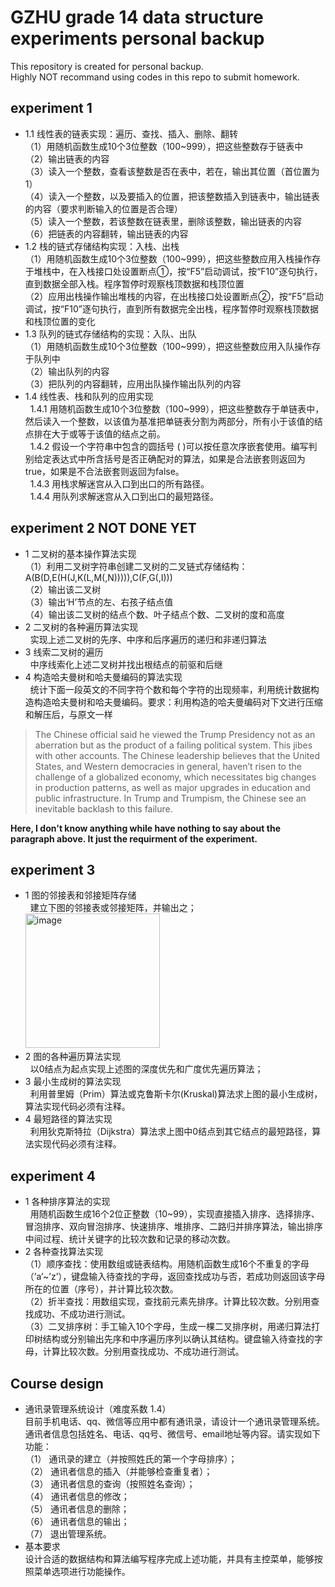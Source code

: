 GZHU grade 14 data structure experiments personal backup  
====
This repository is created for personal backup.  
Highly NOT recommand using codes in this repo to submit homework.  

experiment 1  
---
* 1.1 线性表的链表实现：遍历、查找、插入、删除、翻转  
（1）用随机函数生成10个3位整数（100~999），把这些整数存于链表中  
（2）输出链表的内容   
（3）读入一个整数，查看该整数是否在表中，若在，输出其位置（首位置为1）    
（4）读入一个整数，以及要插入的位置，把该整数插入到链表中，输出链表的内容（要求判断输入的位置是否合理）   
（5）读入一个整数，若该整数在链表里，删除该整数，输出链表的内容  
（6）把链表的内容翻转，输出链表的内容    
* 1.2 栈的链式存储结构实现：入栈、出栈  
（1）用随机函数生成10个3位整数（100~999），把这些整数应用入栈操作存于堆栈中，在入栈接口处设置断点①，按“F5”启动调试，按“F10”逐句执行，直到数据全部入栈。程序暂停时观察栈顶数据和栈顶位置   
（2）应用出栈操作输出堆栈的内容，在出栈接口处设置断点②，按“F5”启动调试，按“F10”逐句执行，直到所有数据完全出栈，程序暂停时观察栈顶数据和栈顶位置的变化  
* 1.3 队列的链式存储结构的实现：入队、出队  
（1）用随机函数生成10个3位整数（100~999），把这些整数应用入队操作存于队列中  
（2）输出队列的内容  
（3）把队列的内容翻转，应用出队操作输出队列的内容  
* 1.4 线性表、栈和队列的应用实现  
&nbsp;&nbsp;1.4.1 用随机函数生成10个3位整数（100~999），把这些整数存于单链表中，然后读入一个整数，以该值为基准把单链表分割为两部分，所有小于该值的结点排在大于或等于该值的结点之前。   
&nbsp;&nbsp;1.4.2 假设一个字符串中包含的圆括号 ( )可以按任意次序嵌套使用。编写判别给定表达式中所含括号是否正确配对的算法，如果是合法嵌套则返回为true，如果是不合法嵌套则返回为false。   
&nbsp;&nbsp;1.4.3 用栈求解迷宫从入口到出口的所有路径。   
&nbsp;&nbsp;1.4.4 用队列求解迷宫从入口到出口的最短路径。

experiment 2 NOT DONE YET  
---
* 1 二叉树的基本操作算法实现  
（1）利用二叉树字符串创建二叉树的二叉链式存储结构：A(B(D,E(H(J,K(L,M(,N))))),C(F,G(,I)))  
（2）输出该二叉树  
（3）输出‘H’节点的左、右孩子结点值  
（4）输出该二叉树的结点个数、叶子结点个数、二叉树的度和高度  
* 2 二叉树的各种遍历算法实现  
&nbsp;&nbsp;实现上述二叉树的先序、中序和后序遍历的递归和非递归算法  
* 3 线索二叉树的遍历   
&nbsp;&nbsp;中序线索化上述二叉树并找出根结点的前驱和后继   
* 4 构造哈夫曼树和哈夫曼编码的算法实现  
&nbsp;&nbsp;统计下面一段英文的不同字符个数和每个字符的出现频率，利用统计数据构造构造哈夫曼树和哈夫曼编码。要求：利用构造的哈夫曼编码对下文进行压缩和解压后，与原文一样

>The Chinese official said he viewed the Trump Presidency not as an aberration but as the product of a failing political system. This jibes with other accounts. The Chinese leadership believes that the United States, and Western democracies in general, haven’t risen to the challenge of a globalized economy, which necessitates big changes in production patterns, as well as major upgrades in education and public infrastructure. In Trump and Trumpism, the Chinese see an inevitable backlash to this failure.

**Here, I don't know anything while have nothing to say about the paragraph above. It just the requirment of the experiment.**

experiment 3  
---
* 1 图的邻接表和邻接矩阵存储  
&nbsp;&nbsp;建立下图的邻接表或邻接矩阵，并输出之；  
<img width="215" alt="image" src="https://github.com/Endermen359872/grade11DS/assets/78783001/d4852ec6-f1ff-40c4-9642-903a9163b9be"><br>
* 2 图的各种遍历算法实现  
&nbsp;&nbsp;以0结点为起点实现上述图的深度优先和广度优先遍历算法；  
* 3 最小生成树的算法实现  
&nbsp;&nbsp;利用普里姆（Prim）算法或克鲁斯卡尔(Kruskal)算法求上图的最小生成树，算法实现代码必须有注释。  
* 4 最短路径的算法实现  
&nbsp;&nbsp;利用狄克斯特拉（Dijkstra）算法求上图中0结点到其它结点的最短路径，算法实现代码必须有注释。  

experiment 4  
---
* 1 各种排序算法的实现  
&nbsp;&nbsp;用随机函数生成16个2位正整数（10~99），实现直接插入排序、选择排序、冒泡排序、双向冒泡排序、快速排序、堆排序、二路归并排序算法，输出排序中间过程、统计关键字的比较次数和记录的移动次数。
* 2 各种查找算法实现  
（1）顺序查找：使用数组或链表结构。用随机函数生成16个不重复的字母（’a’~’z’），键盘输入待查找的字母，返回查找成功与否，若成功则返回该字母所在的位置（序号），并计算比较次数。  
（2）折半查找：用数组实现，查找前元素先排序。计算比较次数。分别用查找成功、不成功进行测试。  
（3）二叉排序树：手工输入10个字母，生成一棵二叉排序树，用递归算法打印树结构或分别输出先序和中序遍历序列以确认其结构。键盘输入待查找的字母，计算比较次数。分别用查找成功、不成功进行测试。  

Course design  
---
* 通讯录管理系统设计（难度系数 1.4）  
目前手机电话、qq、微信等应用中都有通讯录，请设计一个通讯录管理系统。通讯者信息包括姓名、电话、qq号、微信号、email地址等内容。请实现如下功能：  
（1） 通讯录的建立（并按照姓氏的第一个字母排序）；  
（2） 通讯者信息的插入（并能够检查重复者）；  
（3） 通讯者信息的查询（按照姓名查询）；  
（4） 通讯者信息的修改；  
（5） 通讯者信息的删除；  
（6） 通讯者信息的输出；  
（7） 退出管理系统。  
* 基本要求  
设计合适的数据结构和算法编写程序完成上述功能，并具有主控菜单，能够按照菜单选项进行功能操作。
